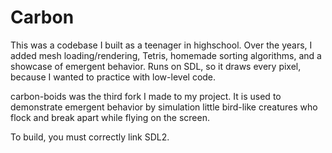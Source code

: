 # Carbon
This was a codebase I built as a teenager in highschool. Over the years, I added mesh loading/rendering, Tetris, homemade sorting algorithms, and a showcase of emergent behavior. Runs on SDL, so it draws every pixel, because I wanted to practice with low-level code.

carbon-boids was the third fork I made to my project. It is used to demonstrate emergent behavior by simulation little bird-like creatures who flock and break apart
while flying on the screen. 

To build, you must correctly link SDL2.
